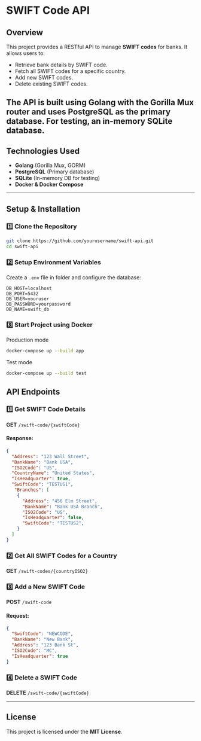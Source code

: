 # SWIFT Code API

## Overview
This project provides a RESTful API to manage **SWIFT codes** for banks. It allows users to:
- Retrieve bank details by SWIFT code.
- Fetch all SWIFT codes for a specific country.
- Add new SWIFT codes.
- Delete existing SWIFT codes.

The API is built using **Golang** with the **Gorilla Mux** router and uses **PostgreSQL** as the primary database. For testing, an **in-memory SQLite database**.
---

## Technologies Used
- **Golang** (Gorilla Mux, GORM)
- **PostgreSQL** (Primary database)
- **SQLite** (In-memory DB for testing)
- **Docker & Docker Compose**

---

## Setup & Installation

### **1️⃣ Clone the Repository**
```sh
git clone https://github.com/yourusername/swift-api.git
cd swift-api
```

### **2️⃣ Setup Environment Variables**
Create a `.env` file in folder and configure the database:
```env
DB_HOST=localhost
DB_PORT=5432
DB_USER=youruser
DB_PASSWORD=yourpassword
DB_NAME=swift_db
```

### **3️⃣ Start Project using Docker**

Production mode
```sh
docker-compose up --build app
```

Test mode
```sh
docker-compose up --build test
```


## API Endpoints

### **1️⃣ Get SWIFT Code Details**
**GET** `/swift-code/{swiftCode}`
#### **Response:**
```json
{
  "Address": "123 Wall Street",
  "BankName": "Bank USA",
  "ISO2Code": "US",
  "CountryName": "United States",
  "IsHeadquarter": true,
  "SwiftCode": "TESTUS1",
   "Branches": [
    {
      "Address": "456 Elm Street",
      "BankName": "Bank USA Branch",
      "ISO2Code": "US",
      "IsHeadquarter": false,
      "SwiftCode": "TESTUS2",
    }
  ]
}
```

### **2️⃣ Get All SWIFT Codes for a Country**
**GET** `/swift-codes/{countryISO2}`

### **3️⃣ Add a New SWIFT Code**
**POST** `/swift-code`
#### **Request:**
```json
{
  "SwiftCode": "NEWCODE",
  "BankName": "New Bank",
  "Address": "123 Bank St",
  "ISO2Code": "MC",
  "IsHeadquarter": true
}
```

### **4️⃣ Delete a SWIFT Code**
**DELETE** `/swift-code/{swiftCode}`

---


## License
This project is licensed under the **MIT License**.

